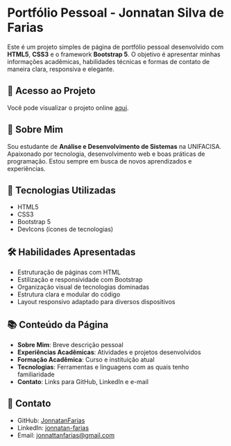 # Portfólio Pessoal - Jonnatan Silva de Farias

Este é um projeto simples de página de portfólio pessoal desenvolvido com **HTML5**, **CSS3** e o framework **Bootstrap 5**. O objetivo é apresentar minhas informações acadêmicas, habilidades técnicas e formas de contato de maneira clara, responsiva e elegante.

## 🔗 Acesso ao Projeto

Você pode visualizar o projeto online [aqui](https://github.com/JonnatanFarias).

## 🧠 Sobre Mim

Sou estudante de **Análise e Desenvolvimento de Sistemas** na UNIFACISA. Apaixonado por tecnologia, desenvolvimento web e boas práticas de programação. Estou sempre em busca de novos aprendizados e experiências.

## 🧰 Tecnologias Utilizadas

- HTML5  
- CSS3  
- Bootstrap 5  
- DevIcons (ícones de tecnologias)  

## 🛠️ Habilidades Apresentadas

- Estruturação de páginas com HTML
- Estilização e responsividade com Bootstrap
- Organização visual de tecnologias dominadas
- Estrutura clara e modular do código
- Layout responsivo adaptado para diversos dispositivos

## 📚 Conteúdo da Página

- **Sobre Mim**: Breve descrição pessoal
- **Experiências Acadêmicas**: Atividades e projetos desenvolvidos
- **Formação Acadêmica**: Curso e instituição atual
- **Tecnologias**: Ferramentas e linguagens com as quais tenho familiaridade
- **Contato**: Links para GitHub, LinkedIn e e-mail

## 📩 Contato

- GitHub: [JonnatanFarias](https://github.com/JonnatanFarias)  
- LinkedIn: [jonnatan-farias](https://www.linkedin.com/in/jonnatan-farias/)  
- Email: jonnattanfarias@gmail.com
